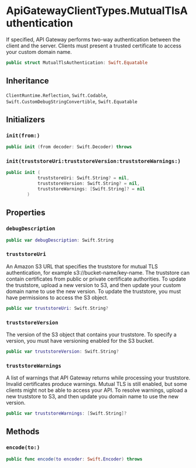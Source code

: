 # ApiGatewayClientTypes.MutualTlsAuthentication

If specified, API Gateway performs two-way authentication between the client and the server. Clients must present a trusted certificate to access your custom domain name.

``` swift
public struct MutualTlsAuthentication: Swift.Equatable 
```

## Inheritance

`ClientRuntime.Reflection`, `Swift.Codable`, `Swift.CustomDebugStringConvertible`, `Swift.Equatable`

## Initializers

### `init(from:)`

``` swift
public init (from decoder: Swift.Decoder) throws 
```

### `init(truststoreUri:truststoreVersion:truststoreWarnings:)`

``` swift
public init (
            truststoreUri: Swift.String? = nil,
            truststoreVersion: Swift.String? = nil,
            truststoreWarnings: [Swift.String]? = nil
        )
```

## Properties

### `debugDescription`

``` swift
public var debugDescription: Swift.String 
```

### `truststoreUri`

An Amazon S3 URL that specifies the truststore for mutual TLS authentication,
for example s3:​//bucket-name/key-name.
The truststore can contain certificates from public or private certificate authorities.
To update the truststore, upload a new version to S3, and then update your custom domain
name to use the new version. To update the truststore, you must have permissions to
access the S3 object.

``` swift
public var truststoreUri: Swift.String?
```

### `truststoreVersion`

The version of the S3 object that contains your truststore. To
specify a version, you must have versioning enabled for the S3 bucket.

``` swift
public var truststoreVersion: Swift.String?
```

### `truststoreWarnings`

A list of warnings that API Gateway returns while processing your truststore. Invalid
certificates produce warnings. Mutual TLS is still enabled, but some clients might not
be able to access your API. To resolve warnings, upload a new truststore to S3, and then
update you domain name to use the new version.

``` swift
public var truststoreWarnings: [Swift.String]?
```

## Methods

### `encode(to:)`

``` swift
public func encode(to encoder: Swift.Encoder) throws 
```
